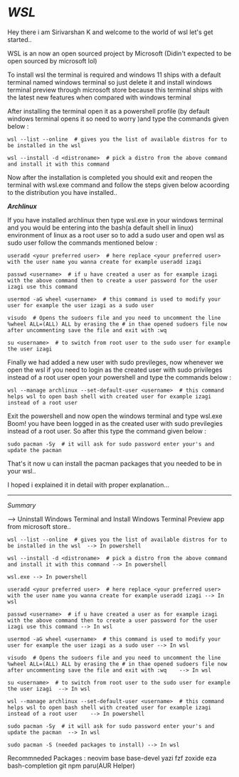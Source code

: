 # *WSL*

Hey there i am Sirivarshan K and welcome to the world of wsl let's get started..

WSL is an now an open sourced project by Microsoft (Didin't expected to be open sourced by microsoft lol)

To install wsl the terminal is required and windows 11 ships with a default terminal named windows terminal so just delete it and install windows terminal preview through microsoft store because this terminal ships with the latest new features when compared with windows terminal

After installing the terminal open it as a powershell profile (by default windows terminal opens it so need to worry )and type the commands given below :

    wsl --list --online  # gives you the list of available distros for to be installed in the wsl  
  
    wsl --install -d <distroname>  # pick a distro from the above command and install it with this command

Now after the installation is completed you should exit and reopen the terminal with wsl.exe command and follow the steps given below acoording to the distribution you have installed..

<b> *Archlinux* </b>

If you have installed archlinux then type wsl.exe in your windows terminal and you would be entering into the bash(a default shell in linux) environment of linux as a root user so to add a sudo user and open wsl as sudo user follow the commands mentioned below : 
    
    useradd <your preferred user>  # here replace <your preferred user> with the user name you wanna create for example useradd izagi

    passwd <username>  # if u have created a user as for example izagi with the above command then to create a user password for the user izagi use this command 

    usermod -aG wheel <username>  # this command is used to modify your user for example the user izagi as a sudo user 
    
    visudo  # Opens the sudoers file and you need to uncomment the line  %wheel ALL=(ALL) ALL by erasing the # in thae opened sudoers file now after uncommenting save the file and exit with :wq 

    su <username>  # to switch from root user to the sudo user for example the user izagi 

Finally we had added a new user with sudo previleges, now whenever we open the wsl if you need to login as the created user with sudo privileges instead of a root user open your powershell and type the commands below : 

    wsl --manage archlinux --set-default-user <username>  # this command helps wsl to open bash shell with created user for example izagi instead of a root user

Exit the powershell and now open the windows terminal and type wsl.exe Boom! you have been logged in as the created user with sudo previlegies instead of a root user. So after this type the command given below :

    sudo pacman -Sy  # it will ask for sudo password enter your's and update the pacman 

That's it now u can install the pacman packages that you needed to be in your wsl..

I hoped i explained it in detail with proper explanation...
_____________________________________________________________________________________________________________________________________________________________
*Summary*

--> Uninstall Windows Terminal and Install Windows Terminal Preview app from microsoft store..

    wsl --list --online  # gives you the list of available distros for to be installed in the wsl  --> In powershell 
  
    wsl --install -d <distroname>  # pick a distro from the above command and install it with this command --> In powershell 

    wsl.exe --> In powershell 
    
    useradd <your preferred user>  # here replace <your preferred user> with the user name you wanna create for example useradd izagi --> In wsl

    passwd <username>  # if u have created a user as for example izagi with the above command then to create a user password for the user izagi use this command --> In wsl 

    usermod -aG wheel <username>  # this command is used to modify your user for example the user izagi as a sudo user --> In wsl
    
    visudo  # Opens the sudoers file and you need to uncomment the line  %wheel ALL=(ALL) ALL by erasing the # in thae opened sudoers file now after uncommenting save the file and exit with :wq    --> In wsl

    su <username>  # to switch from root user to the sudo user for example the user izagi  --> In wsl

    wsl --manage archlinux --set-default-user <username>  # this command helps wsl to open bash shell with created user for example izagi instead of a root user    --> In powershell 

    sudo pacman -Sy  # it will ask for sudo password enter your's and update the pacman  --> In wsl 

    sudo pacman -S (needed packages to install) --> In wsl 

Recommneded Packages : neovim base base-devel yazi fzf zoxide eza bash-completion git npm paru(AUR Helper)


